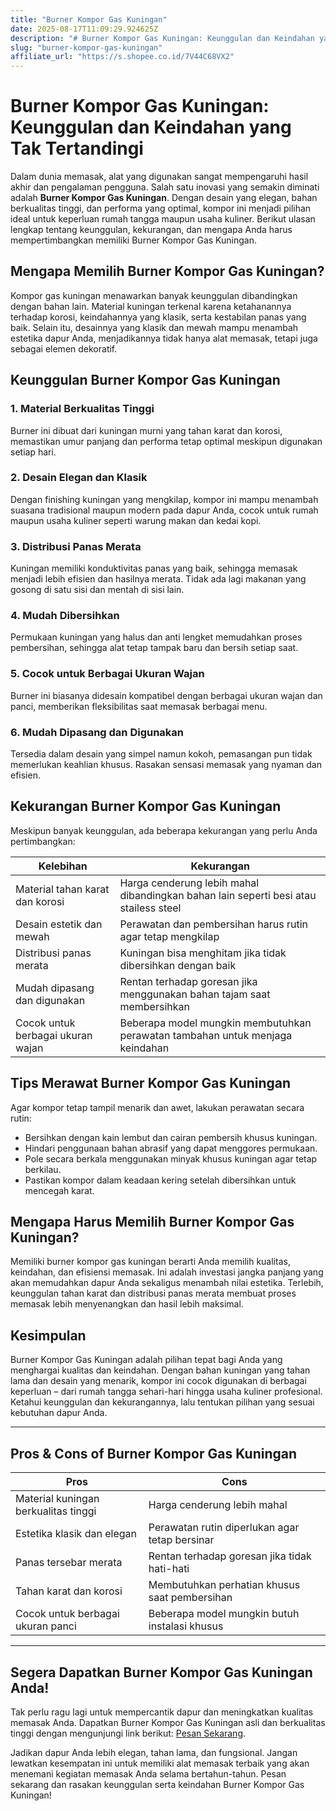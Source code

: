 ```yaml
---
title: "Burner Kompor Gas Kuningan"
date: 2025-08-17T11:09:29.924625Z
description: "# Burner Kompor Gas Kuningan: Keunggulan dan Keindahan yang Tak Tertandingi..."
slug: "burner-kompor-gas-kuningan"
affiliate_url: "https://s.shopee.co.id/7V44C68VX2"
---
```

# Burner Kompor Gas Kuningan: Keunggulan dan Keindahan yang Tak Tertandingi

Dalam dunia memasak, alat yang digunakan sangat mempengaruhi hasil akhir dan pengalaman pengguna. Salah satu inovasi yang semakin diminati adalah **Burner Kompor Gas Kuningan**. Dengan desain yang elegan, bahan berkualitas tinggi, dan performa yang optimal, kompor ini menjadi pilihan ideal untuk keperluan rumah tangga maupun usaha kuliner. Berikut ulasan lengkap tentang keunggulan, kekurangan, dan mengapa Anda harus mempertimbangkan memiliki Burner Kompor Gas Kuningan.

## Mengapa Memilih Burner Kompor Gas Kuningan?

Kompor gas kuningan menawarkan banyak keunggulan dibandingkan dengan bahan lain. Material kuningan terkenal karena ketahanannya terhadap korosi, keindahannya yang klasik, serta kestabilan panas yang baik. Selain itu, desainnya yang klasik dan mewah mampu menambah estetika dapur Anda, menjadikannya tidak hanya alat memasak, tetapi juga sebagai elemen dekoratif.

## Keunggulan Burner Kompor Gas Kuningan

### 1. Material Berkualitas Tinggi
Burner ini dibuat dari kuningan murni yang tahan karat dan korosi, memastikan umur panjang dan performa tetap optimal meskipun digunakan setiap hari.

### 2. Desain Elegan dan Klasik
Dengan finishing kuningan yang mengkilap, kompor ini mampu menambah suasana tradisional maupun modern pada dapur Anda, cocok untuk rumah maupun usaha kuliner seperti warung makan dan kedai kopi.

### 3. Distribusi Panas Merata
Kuningan memiliki konduktivitas panas yang baik, sehingga memasak menjadi lebih efisien dan hasilnya merata. Tidak ada lagi makanan yang gosong di satu sisi dan mentah di sisi lain.

### 4. Mudah Dibersihkan
Permukaan kuningan yang halus dan anti lengket memudahkan proses pembersihan, sehingga alat tetap tampak baru dan bersih setiap saat.

### 5. Cocok untuk Berbagai Ukuran Wajan
Burner ini biasanya didesain kompatibel dengan berbagai ukuran wajan dan panci, memberikan fleksibilitas saat memasak berbagai menu.

### 6. Mudah Dipasang dan Digunakan
Tersedia dalam desain yang simpel namun kokoh, pemasangan pun tidak memerlukan keahlian khusus. Rasakan sensasi memasak yang nyaman dan efisien.

## Kekurangan Burner Kompor Gas Kuningan

Meskipun banyak keunggulan, ada beberapa kekurangan yang perlu Anda pertimbangkan:

| **Kelebihan** | **Kekurangan** |
| -------------- | -------------- |
| Material tahan karat dan korosi | Harga cenderung lebih mahal dibandingkan bahan lain seperti besi atau stailess steel |
| Desain estetik dan mewah | Perawatan dan pembersihan harus rutin agar tetap mengkilap |
| Distribusi panas merata | Kuningan bisa menghitam jika tidak dibersihkan dengan baik |
| Mudah dipasang dan digunakan | Rentan terhadap goresan jika menggunakan bahan tajam saat membersihkan |
| Cocok untuk berbagai ukuran wajan | Beberapa model mungkin membutuhkan perawatan tambahan untuk menjaga keindahan |

## Tips Merawat Burner Kompor Gas Kuningan

Agar kompor tetap tampil menarik dan awet, lakukan perawatan secara rutin:

- Bersihkan dengan kain lembut dan cairan pembersih khusus kuningan.
- Hindari penggunaan bahan abrasif yang dapat menggores permukaan.
- Pole secara berkala menggunakan minyak khusus kuningan agar tetap berkilau.
- Pastikan kompor dalam keadaan kering setelah dibersihkan untuk mencegah karat.

## Mengapa Harus Memilih Burner Kompor Gas Kuningan?

Memiliki burner kompor gas kuningan berarti Anda memilih kualitas, keindahan, dan efisiensi memasak. Ini adalah investasi jangka panjang yang akan memudahkan dapur Anda sekaligus menambah nilai estetika. Terlebih, keunggulan tahan karat dan distribusi panas merata membuat proses memasak lebih menyenangkan dan hasil lebih maksimal.

## Kesimpulan

Burner Kompor Gas Kuningan adalah pilihan tepat bagi Anda yang menghargai kualitas dan keindahan. Dengan bahan kuningan yang tahan lama dan desain yang menarik, kompor ini cocok digunakan di berbagai keperluan – dari rumah tangga sehari-hari hingga usaha kuliner profesional. Ketahui keunggulan dan kekurangannya, lalu tentukan pilihan yang sesuai kebutuhan dapur Anda.

---

## Pros & Cons of Burner Kompor Gas Kuningan

| **Pros** | **Cons** |
| --- | --- |
| Material kuningan berkualitas tinggi | Harga cenderung lebih mahal |
| Estetika klasik dan elegan | Perawatan rutin diperlukan agar tetap bersinar |
| Panas tersebar merata | Rentan terhadap goresan jika tidak hati-hati |
| Tahan karat dan korosi | Membutuhkan perhatian khusus saat pembersihan |
| Cocok untuk berbagai ukuran panci | Beberapa model mungkin butuh instalasi khusus |

---

## Segera Dapatkan Burner Kompor Gas Kuningan Anda!

Tak perlu ragu lagi untuk mempercantik dapur dan meningkatkan kualitas memasak Anda. Dapatkan Burner Kompor Gas Kuningan asli dan berkualitas tinggi dengan mengunjungi link berikut: [Pesan Sekarang](https://s.shopee.co.id/7V44C68VX2).

Jadikan dapur Anda lebih elegan, tahan lama, dan fungsional. Jangan lewatkan kesempatan ini untuk memiliki alat memasak terbaik yang akan menemani kegiatan memasak Anda selama bertahun-tahun. Pesan sekarang dan rasakan keunggulan serta keindahan Burner Kompor Gas Kuningan!